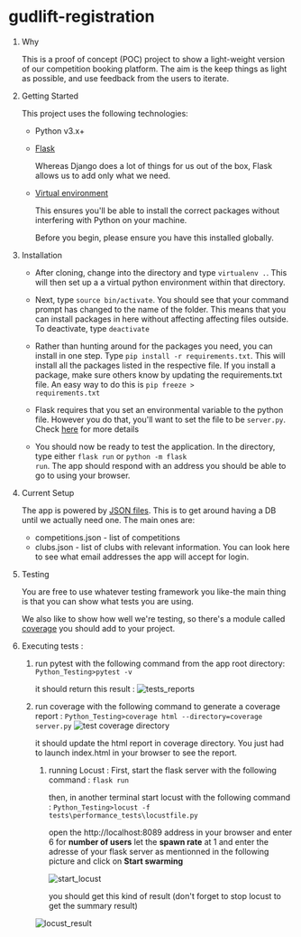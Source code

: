 # gudlift-registration

1. Why


    This is a proof of concept (POC) project to show a light-weight version of our competition booking platform. The aim is the keep things as light as possible, and use feedback from the users to iterate.

2. Getting Started

    This project uses the following technologies:

    * Python v3.x+

    * [Flask](https://flask.palletsprojects.com/en/1.1.x/)

        Whereas Django does a lot of things for us out of the box, Flask allows us to add only what we need. 
     

    * [Virtual environment](https://virtualenv.pypa.io/en/stable/installation.html)

        This ensures you'll be able to install the correct packages without interfering with Python on your machine.

        Before you begin, please ensure you have this installed globally. 


3. Installation

    - After cloning, change into the directory and type <code>virtualenv .</code>. This will then set up a a virtual python environment within that directory.

    - Next, type <code>source bin/activate</code>. You should see that your command prompt has changed to the name of the folder. This means that you can install packages in here without affecting affecting files outside. To deactivate, type <code>deactivate</code>

    - Rather than hunting around for the packages you need, you can install in one step. Type <code>pip install -r requirements.txt</code>. This will install all the packages listed in the respective file. If you install a package, make sure others know by updating the requirements.txt file. An easy way to do this is <code>pip freeze > requirements.txt</code>

    - Flask requires that you set an environmental variable to the python file. However you do that, you'll want to set the file to be <code>server.py</code>. Check [here](https://flask.palletsprojects.com/en/1.1.x/quickstart/#a-minimal-application) for more details

    - You should now be ready to test the application. In the directory, type either <code>flask run</code> or <code>python -m flask run</code>. The app should respond with an address you should be able to go to using your browser.

4. Current Setup

    The app is powered by [JSON files](https://www.tutorialspoint.com/json/json_quick_guide.htm). This is to get around having a DB until we actually need one. The main ones are:
     
    * competitions.json - list of competitions
    * clubs.json - list of clubs with relevant information. You can look here to see what email addresses the app will accept for login.

5. Testing

    You are free to use whatever testing framework you like-the main thing is that you can show what tests you are using.

    We also like to show how well we're testing, so there's a module called 
    [coverage](https://coverage.readthedocs.io/en/coverage-5.1/) you should add to your project.

6. Executing tests :
   1. run pytest with the following command from the app root directory:
      <code>Python_Testing>pytest -v</code>
   
      it should return this result :
      ![tests_reports](https://user-images.githubusercontent.com/99419487/226555282-4e59b6e6-2935-4d01-a804-a75713cd2d49.png)
   
   2. run coverage with the following command to generate a coverage report :
      <code>Python_Testing>coverage html --directory=coverage server.py</code>
      ![test coverage directory](https://user-images.githubusercontent.com/99419487/226555371-d545425f-19b4-4445-aca4-48bca74cd660.png)

   
      it should update the html report in coverage directory. You just had to launch index.html in your browser to see the report.
      1. running Locust :
         First, start the flask server with the following command :
         <code>flask run</code>
      
         then, in another terminal start locust with the following command :
         <code>Python_Testing>locust -f tests\performance_tests\locustfile.py</code>
      
         open the http://localhost:8089 address in your browser and enter 6 for <b>number of users</b> let the **spawn rate** at 1 and enter the adresse of your flask server
         as mentionned in the following picture and click on <b>Start swarming</b>
   
         ![start_locust](https://user-images.githubusercontent.com/99419487/226555459-43828608-66c3-4bab-8f7c-40be8e34632f.png)
      
         you should get this kind of result
      (don't forget to stop locust to get the summary result)
   
       ![locust_result](https://user-images.githubusercontent.com/99419487/226555500-8e2b985e-25a7-4f70-a8db-b2a8dfaa0082.png)
  
